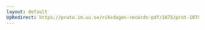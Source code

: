 ```yaml
---
layout: default
UpRedirect: https://pruto.im.uu.se/riksdagen-records-pdf/1875/prot-1875--fk--015/prot-1875--fk--015_010.pdf
---
```

